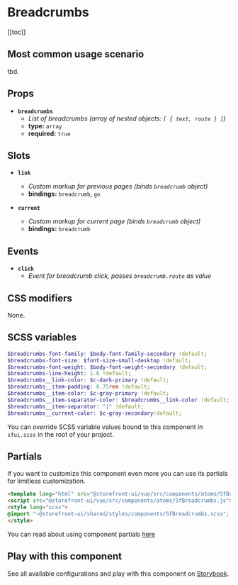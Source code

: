 # Breadcrumbs

<!-- No Component description -->


[[toc]]


## Most common usage scenario

tbd.


## Props

- **`breadcrumbs`**
  - _List of breadcrumbs (array of nested objects: `[ { text, route } ]`)_
  - **type:** `array`
  - **required:** `true`


## Slots

- **`link`**
  - _Custom markup for previous pages (binds `breadcrumb` object)_
  - **bindings:** `breadcrumb`, `go`

- **`current`**
  - _Custom markup for current page (binds `breadcrumb` object)_
  - **bindings:** `breadcrumb`


## Events

- **`click`**
  - _Event for breadcrumb click, passes `breadcrumb.route` as value_


## CSS modifiers

None.


## SCSS variables

```scss
$breadcrumbs-font-family: $body-font-family-secondary !default;
$breadcrumbs-font-size: $font-size-small-desktop !default;
$breadcrumbs-font-weight: $body-font-weight-secondary !default;
$breadcrumbs-line-height: 1.6 !default;
$breadcrumbs__link-color: $c-dark-primary !default;
$breadcrumbs__item-padding: 0.75rem !default;
$breadcrumbs__item-color: $c-gray-primary !default;
$breadcrumbs__item-separator-color: $breadcrumbs__link-color !default;
$breadcrumbs__item-separator: "|" !default;
$breadcrumbs__current-color: $c-gray-secondary!default;
```

You can override SCSS variable values bound to this component in `sfui.scss` in the root of your project.


## Partials

If you want to customize this component even more you can use its partials for limitless customization.

```html
<template lang="html" src="@storefront-ui/vue/src/components/atoms/SfBreadcrumbs.html"></template>
<script src="@storefront-ui/vue/src/components/atoms/SfBreadcrumbs.js"></script>
<style lang="scss">
@import "~@storefront-ui/shared/styles/components/SfBreadcrumbs.scss";
</style>
```

You can read about using component partials [here](docs.storefrontui.io/customization)


## Play with this component

See all available configurations and play with this component on <a href="https://storybook.storefrontui.io/?path=/story/">Storybook</a>.
